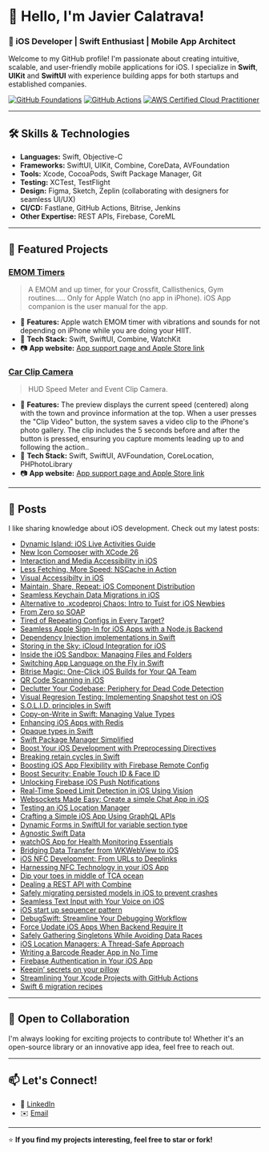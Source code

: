 # 👋 Hello, I'm Javier Calatrava!  

### 🚀 iOS Developer | Swift Enthusiast | Mobile App Architect  

Welcome to my GitHub profile! I'm passionate about creating intuitive, scalable, and user-friendly mobile applications for iOS. I specialize in **Swift**, **UIKit** and **SwiftUI** with experience building apps for both startups and established companies.  

[![GitHub Foundations](https://img.shields.io/badge/GitHub%20Foundations-Certified-blue)](https://www.credly.com/badges/a528f5c3-8e16-452d-aa16-6790821fc4bc/public_url)
[![GitHub Actions](https://img.shields.io/badge/GitHub%20Actions-Certified-blue)](https://www.credly.com/badges/346378c7-9a68-4df1-a2ba-1b28dbefeb11/public_url)
[![AWS Certified Cloud Practitioner](https://img.shields.io/badge/AWS%20Certified-Cloud%20Practitioner-orange?logo=amazonaws)](https://www.credly.com/badges/YOUR-BADGE-ID)


---

## 🛠️ Skills & Technologies  
- **Languages:** Swift, Objective-C  
- **Frameworks:** SwiftUI, UIKit, Combine, CoreData, AVFoundation  
- **Tools:** Xcode, CocoaPods, Swift Package Manager, Git  
- **Testing:** XCTest, TestFlight  
- **Design:** Figma, Sketch, Zeplin (collaborating with designers for seamless UI/UX)  
- **CI/CD:** Fastlane, GitHub Actions, Bitrise, Jenkins
- **Other Expertise:** REST APIs, Firebase, CoreML

---

## 📱 Featured Projects  

### **[EMOM Timers](https://github.com/JaCaLla/RoundTimer)**  
> A EMOM and up timer, for your Crossfit, Callisthenics, Gym routines….. Only for Apple Watch (no app in iPhone).  iOS App companion is the user manual for the app.  
- 🌟 **Features:** Apple watch EMOM timer with vibrations and sounds for not depending on iPhone while you are doing your HIIT.
- 🚀 **Tech Stack:** Swift, SwiftUI, Combine, WatchKit  
- 📷 **App website:** [App support page and Apple Store link](https://javios.eu/emom-timers/)

### **[Car Clip Camera](https://github.com/JaCaLla/SMOC)**  
> HUD Speed Meter and Event Clip Camera.  
- 🌟 **Features:** The preview displays the current speed (centered) along with the town and province information at the top. When a user presses the "Clip Video" button, the system saves a video clip to the iPhone's photo gallery. The clip includes the 5 seconds before and after the button is pressed, ensuring you capture moments leading up to and following the action..
- 🚀 **Tech Stack:** Swift, SwiftUI, AVFoundation, CoreLocation, PHPhotoLibrary
- 📷 **App website:** [App support page and Apple Store link](https://javios.eu/car-clip-camera/)


---

## 📖 Posts

I like sharing knowledge about iOS development. Check out my latest posts:
- [Dynamic Island: iOS Live Activities Guide](https://javios.eu/swift/dynamic-island-ios-live-activities-guide/)
- [New Icon Composer with XCode 26](https://javios.eu/dessign/new-icon-composer-with-xcode-26/) 
- [Interaction and Media Accessibility in iOS](https://javios.eu/accessibility/interaction-and-media-accessibility-in-ios/)
- [Less Fetching, More Speed: NSCache in Action](https://javios.eu/swift/less-fetching-more-speed/)
- [Visual Accessibilty in iOS](https://javios.eu/uncategorized/visual-accessibilty-in-ios/)
- [Maintain, Share, Repeat: iOS Component Distribution](https://javios.eu/swift/maintain-share-r…at-ios-component/)
- [Seamless Keychain Data Migrations in iOS](https://javios.eu/swift/seamless-keychain-data-migrations/)
- [Alternative to .xcodeproj Chaos: Intro to Tuist for iOS Newbies](https://javios.eu/xcode/alternative-to-xcodeproj-chaos-intro-to-tuist-for-ios-newbies/)
- [From Zero so SOAP]( https://javios.eu/swift/from-zero-to-soap/)
- [Tired of Repeating Configs in Every Target?](https://javios.eu/uncategorized/tired-of-repeating/)
- [Seamless Apple Sign-In for iOS Apps with a Node.js Backend](https://javios.eu/uncategorized/seamless-apple-sign-in-for-ios/)
- [Dependency Injection implementations in Swift](https://javios.eu/architecture/dependency-injection/)
- [Storing in the Sky: iCloud Integration for iOS](https://javios.eu/swift/storing-in-the-sky/)
- [Inside the iOS Sandbox: Managing Files and Folders](https://javios.eu/uncategorized/inside-the-ios-sandbox/)
- [Switching App Language on the Fly in Swift](https://javios.eu/swift/qr-code-scanning-in-ios/)
- [Bitrise Magic: One-Click iOS Builds for Your QA Team](https://javios.eu/devops/bitrise-magic-one-click/)
- [QR Code Scanning in iOS](https://javios.eu/swift/qr-code-scanning-in-ios/)
- [Declutter Your Codebase: Periphery for Dead Code Detection](https://javios.eu/swift/decluter-your-codebase/)
- [Visual Regresion Testing: Implementing Snapshot test on iOS](https://javios.eu/test/snapshot-test-on-ios/)
- [S.O.L.I.D. principles in Swift](https://javios.eu/uncategorized/solid-principles-in-swift/)
- [Copy-on-Write in Swift: Managing Value Types](https://javios.eu/swift/copy-on-write-in-swift-managing-value-types/)
- [Enhancing iOS Apps with Redis](https://javios.eu/swift/enhancing-ios-apps-with-redis/)
- [Opaque types in Swift](https://javios.eu/swift/opaque-types-in-swift//)
- [Swift Package Manager Simplified](https://javios.eu/swift/swift-package-manager-simplified/) 
- [Boost Your iOS Development with Preprocessing Directives](https://javios.eu/swift/boost-your-ios-development-with-preprocessing-directives/)
- [Breaking retain cycles in Swift](https://javios.eu/uncategorized/breaking-retain-cycles-in-swift/)
- [Boosting iOS App Flexibility with Firebase Remote Config](https://javios.eu/swift/boosting-ios-app-flexibility-with-firebase-remote-config/) 
- [Boost Security: Enable Touch ID & Face ID](https://javios.eu/swift/boost-security-enable-touch-id-face-id/)
- [Unlocking Firebase iOS Push Notifications](https://javios.eu/swift/unlocking-firebase-ios-push-notifications/) 
- [Real-Time Speed Limit Detection in iOS Using Vision](https://javios.eu/swift/real-time-speed-limit-detection-in-ios-using-vision/)
- [Websockets Made Easy: Create a simple Chat App in iOS](https://javios.eu/swift/websockets-made-easy-create-a-simple-chat-app-in-ios/) 
- [Testing an iOS Location Manager](https://javios.eu/test/testing-an-ios-location-manager/)
- [Crafting a Simple iOS App Using GraphQL APIs](https://javios.eu/uncategorized/crafting-a-simple-ios-app-using-graphql-apis/)  
- [Dynamic Forms in SwiftUI for variable section type](https://javios.eu/uncategorized/dynamic-forms-in-swiftui-for-variable-section-type/)
- [Agnostic Swift Data](https://javios.eu/swift/agnostic-swift-data/)
- [watchOS App for Health Monitoring Essentials](https://javios.eu/swift/watchos-app-for-health-monitoring-essentials/)
- [Bridging Data Transfer from WKWebView to iOS](https://javios.eu/swift/bridging-data-transfer-from-wkwebview-to-ios/)
- [iOS NFC Development: From URLs to Deeplinks](https://javios.eu/uncategorized/ios-nfc-development-from-urls-to-deeplinks/)
- [Harnessing NFC Technology in your iOS App](https://javios.eu/swift/harnessing-nfc-technology-in-your-ios-app/)
- [Dip your toes in middle of TCA ocean](https://javios.eu/swift/dip-your-toes-in-middle-of-tca-ocean/)
- [Dealing a REST API with Combine](https://javios.eu/swift/dealing-a-rest-api-with-combine/)
- [Safely migrating persisted models in iOS to prevent crashes](https://javios.eu/swift/safely-migrating-persisted-models-in-ios-to-prevent-crashes/)
- [Seamless Text Input with Your Voice on iOS](https://javios.eu/swift/seamless-text-input-with-your-voice-on-ios/)
- [iOS start up sequencer pattern](https://javios.eu/swift/ios-start-up-sequencer-pattern/)
- [DebugSwift: Streamline Your Debugging Workflow](https://javios.eu/uncategorized/debugswift-streamline-your-debugging-workflow/)
- [Force Update iOS Apps When Backend Require It](https://javios.eu/swift/force-update-ios-apps-when-backend-require-it/)
- [Safely Gathering Singletons While Avoiding Data Races](https://javios.eu/swift/safely-gathering-singletons-while-avoiding-data-races/)
- [iOS Location Managers: A Thread-Safe Approach](https://javios.eu/swift/ios-location-managers-a-thread-safe-approach/)
- [Writing a Barcode Reader App in No Time](https://javios.eu/swift/writing-a-barcode-reader-app-in-no-time/)
- [Firebase Authentication in Your iOS App](https://javios.eu/github/firebase-authentication-in-your-ios-app/)
- [Keepin’ secrets on your pillow](https://javios.eu/xcode/keepin-secrets-on-your-pillow/)
- [Streamlining Your Xcode Projects with GitHub Actions](https://javios.eu/github/streamlining-your-xcode-projects-with-github-actions/)
- [Swift 6 migration recipes](https://javios.eu/swift/swift-6-migration-recipes/)

---

## 🎯 Open to Collaboration  

I'm always looking for exciting projects to contribute to! Whether it's an open-source library or an innovative app idea, feel free to reach out.  

---

## 📫 Let's Connect!  
- 💼 [LinkedIn](https://www.linkedin.com/in/javier-calatrava-3abb857/)  
- ✉️ [Email](javi.calatrava@gmail.com)  

---

⭐ **If you find my projects interesting, feel free to star or fork!**  

